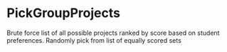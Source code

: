 # PickGroupProjects

Brute force list of all possible projects ranked by score based on student preferences. 
Randomly pick from list of equally scored sets 

